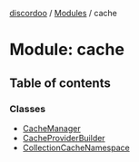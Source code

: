 [discordoo](../README.md) / [Modules](../modules.md) / cache

# Module: cache

## Table of contents

### Classes

- [CacheManager](../classes/cache.cachemanager.md)
- [CacheProviderBuilder](../classes/cache.cacheproviderbuilder.md)
- [CollectionCacheNamespace](../classes/cache.collectioncachenamespace.md)
